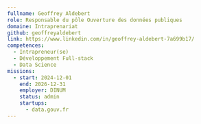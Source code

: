 ```yaml
---
fullname: Geoffrey Aldebert
role: Responsable du pôle Ouverture des données publiques
domaine: Intraprenariat
github: geoffreyaldebert
link: https://www.linkedin.com/in/geoffrey-aldebert-7a699b17/
competences:
  - Intrapreneur(se)
  - Développement Full-stack
  - Data Science
missions:
  - start: 2024-12-01
    end: 2026-12-31
    employer: DINUM
    status: admin
    startups:
      - data.gouv.fr
---
```


